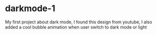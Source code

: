 # darkmode-1
My first project about dark mode, I found this design from youtube, I also added a cool bubble animation when user switch to dark mode or light
